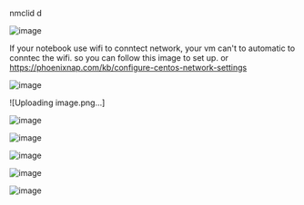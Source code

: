 nmclid d

![image](https://github.com/cyberwh15ky/centos_command/assets/142871997/2a4db1ee-f678-4644-915c-c4f9e1b2c5e6)

If your notebook use wifi to conntect network, your vm can't to automatic to conntec the wifi. so you can follow this image to set up. or https://phoenixnap.com/kb/configure-centos-network-settings

![image](https://github.com/cyberwh15ky/centos_command/assets/142871997/7b805126-2826-4067-b62a-d7c53f67e6e0)

![Uploading image.png…]

![image](https://github.com/cyberwh15ky/centos_command/assets/142871997/52252bdd-b5cf-49f6-95df-156ec01b73e0)

![image](https://github.com/cyberwh15ky/centos_command/assets/142871997/473ea435-cb24-41d6-bb68-db9cf3dbaf9c)

![image](https://github.com/cyberwh15ky/centos_command/assets/142871997/c8b794ff-becf-4cec-a18b-253e7b283893)

![image](https://github.com/cyberwh15ky/centos_command/assets/142871997/9ddfa6ba-285d-4c0d-bcfd-82d78871dd82)

![image](https://github.com/cyberwh15ky/centos_command/assets/142871997/2c60cad8-5909-4b58-a5f6-144a32e745ff)

